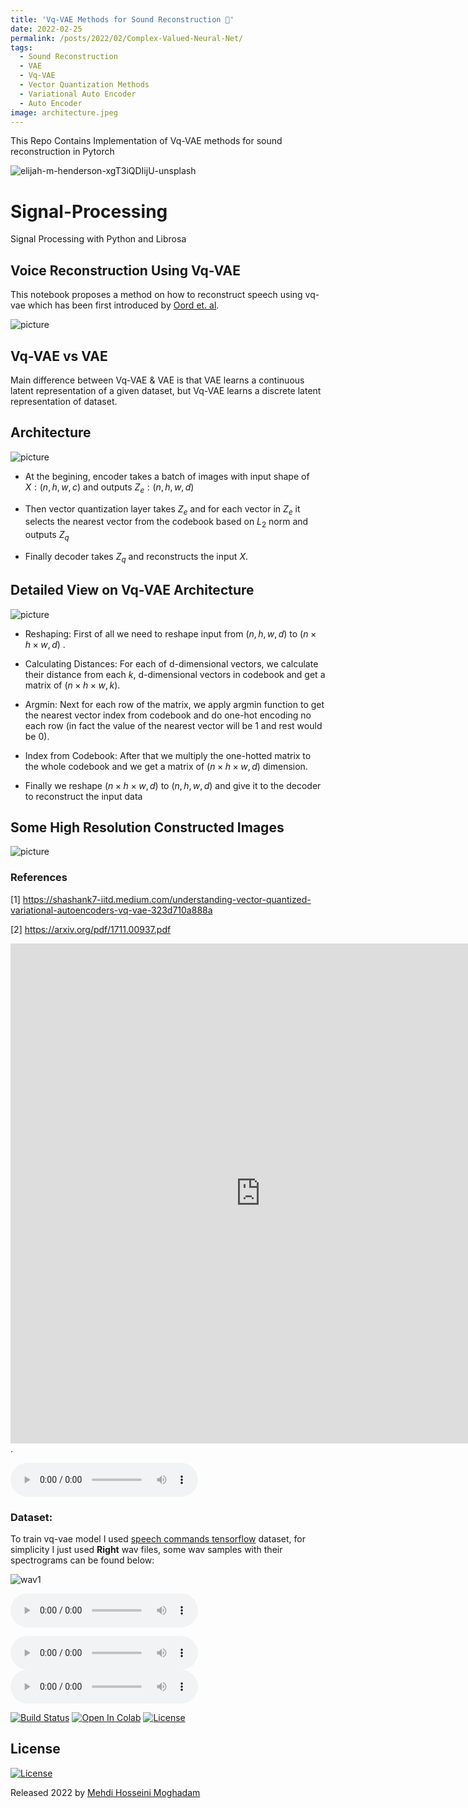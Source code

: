 ```yaml
---
title: 'Vq-VAE Methods for Sound Reconstruction 🎻'
date: 2022-02-25
permalink: /posts/2022/02/Complex-Valued-Neural-Net/
tags:
  - Sound Reconstruction
  - VAE
  - Vq-VAE
  - Vector Quantization Methods
  - Variational Auto Encoder
  - Auto Encoder
image: architecture.jpeg
---
```


This Repo Contains Implementation of Vq-VAE methods for sound reconstruction in Pytorch

![elijah-m-henderson-xgT3iQDIijU-unsplash](https://user-images.githubusercontent.com/53477752/155848248-49f62114-0ff2-4605-927c-6d15c1726264.jpg)



# Signal-Processing
Signal Processing with Python and Librosa


## Voice Reconstruction Using Vq-VAE

This notebook proposes a method on how to reconstruct speech using vq-vae which has been first introduced by [ Oord et. al](https://arxiv.org/abs/1711.00937).



![picture](https://drive.google.com/uc?export=view&id=1XFC5_OYnwge7g14jmKZqHaBwuajsVDyP)



## Vq-VAE vs VAE
Main difference between Vq-VAE & VAE is that VAE learns a continuous latent representation of a given dataset, but Vq-VAE learns a discrete latent representation of dataset.  



## Architecture


![picture](https://drive.google.com/uc?export=view&id=1hVMCRd4ZeBMM581iLa5ZKV1C-gT4IUsQ)


- At the begining, encoder takes a batch of images with input shape of $X:(n, h, w, c)$ and outputs $Z_{e}:(n, h, w, d)$

- Then vector quantization layer takes $Z_{e}$ and for each vector in $Z_{e}$ it selects the nearest vector from the codebook based on $L_{2}$ norm and outputs $Z_{q}$ 

- Finally decoder takes $Z_{q}$ and reconstructs the input $X$.

## Detailed View on Vq-VAE Architecture

![picture](https://drive.google.com/uc?export=view&id=1a---6D9Nzvf7VJpfR_zDGujXSpJwG6cJ)


- Reshaping: First of all we need to reshape input from $(n, h, w, d)$ to $(n \times h \times w, d)$ .

- Calculating Distances: For each of d-dimensional vectors, we calculate their distance from each $k$, d-dimensional vectors in codebook and get a matrix of $(n \times h \times w, k)$.

- Argmin: Next for each row of the matrix, we apply argmin function to get the nearest vector index from codebook and do one-hot encoding no each row (in fact the value of the nearest vector will be 1 and rest would be 0).

- Index from Codebook: After that we multiply the one-hotted matrix to the whole codebook and we get a matrix of $(n \times h \times w, d)$ dimension.

- Finally we reshape $(n \times h \times w, d)$ to $(n, h, w, d)$ and give it to the decoder to reconstruct the input data 



##  Some High Resolution Constructed Images


![picture](https://drive.google.com/uc?export=view&id=1rAicXUoCWrLEKtA-Wyvwj2ydNhsbQzk3)


### References
[1] https://shashank7-iitd.medium.com/understanding-vector-quantized-variational-autoencoders-vq-vae-323d710a888a

[2] https://arxiv.org/pdf/1711.00937.pdf



<embed src="https://arxiv.org/pdf/1703.10135.pdf" type="application/pdf" width="800px" height="800px">.

<audio src="https://keithito.com/LJ-Speech-Dataset/LJ025-0076.wav" controls preload="metadata"></audio>



### Dataset:
  To train vq-vae model I used [speech commands tensorflow](https://www.kaggle.com/luantm/speech-commands-tensorflow) dataset, for simplicity I just used **Right**
  wav files, some wav samples with their spectrograms can be found below:
  
![wav1](https://user-images.githubusercontent.com/53477752/155848854-0b8e1b63-4384-464a-be2c-c54b81cdd852.png)


  <audio src="https://github.com/mehdihosseinimoghadam/mehdihosseinimoghadam.github.io/blob/master/_posts/Pitbull-Bon-Bon-320.mp3" controls preload="metadata"></audio>
  
  
<audio src="https://www.dropbox.com/s/mxhc3m62tg7y0gg/samples_1.wav" controls preload></audio>
<audio src="https://www.dropbox.com/home?preview=samples_1.wav" controls preload></audio>
  
  
  <iframe src="https://www.dropbox.com/s/mxhc3m62tg7y0gg/samples_1.wav?dl=0" allow="autoplay" style="display:none" id="iframeAudio"></iframe>

  
  <iframe src="https://www.dropbox.com/s/mxhc3m62tg7y0gg/samples_1.wav" allow="autoplay" style="display:none" id="iframeAudio"></iframe>

[![Build Status](https://travis-ci.org/joemccann/dillinger.svg?branch=master)](https://travis-ci.org/joemccann/dillinger)
[![Open In Colab](https://colab.research.google.com/assets/colab-badge.svg)](https://colab.research.google.com/github/mehdihosseinimoghadam/Complex-Neural-Networks/blob/main/Complex_Deep_Neural_Network.ipynb)
[![License](https://img.shields.io/badge/license-MIT-blue.svg)](/LICENSE)






## License

[![License](https://img.shields.io/badge/license-MIT-blue.svg)](/LICENSE)

Released 2022 by [Mehdi Hosseini Moghadam](https://github.com/mehdihosseinimoghadam)

